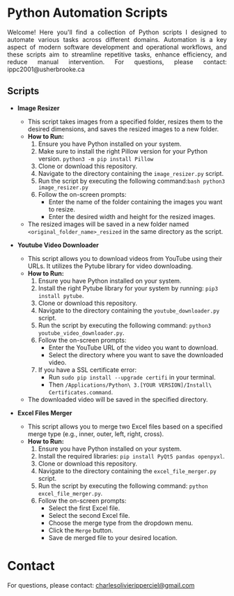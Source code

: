 # Python Automation Scripts

<p align="justify">
Welcome! Here you'll find a collection of Python scripts I designed to automate various tasks across different domains. Automation is a key aspect of modern software development and operational workflows, and these scripts aim to streamline repetitive tasks, enhance efficiency, and reduce manual intervention. For questions, please contact: ippc2001@usherbrooke.ca
</p>


## Scripts

- **Image Resizer**
    - This script takes images from a specified folder, resizes them to the desired dimensions, and saves the resized images to a new folder.
    - **How to Run:**
        1. Ensure you have Python installed on your system.
        2. Make sure to install the right Pillow version for your Python version. ```python3 -m pip install Pillow```
        3. Clone or download this repository.
        4. Navigate to the directory containing the `image_resizer.py` script.
        5. Run the script by executing the following command:```bash python3 image_resizer.py```
        6. Follow the on-screen prompts:
            - Enter the name of the folder containing the images you want to resize.
            - Enter the desired width and height for the resized images.
    - The resized images will be saved in a new folder named `<original_folder_name>_resized` in the same directory as the script.
 
- **Youtube Video Downloader**
    - This script allows you to download videos from YouTube using their URLs. It utilizes the Pytube library for video downloading.
    - **How to Run:**
        1. Ensure you have Python installed on your system.
        2. Install the right Pytube library for your system by running: ```pip3 install pytube```.
        3. Clone or download this repository.
        4. Navigate to the directory containing the `youtube_downloader.py` script.
        5. Run the script by executing the following command: ```python3 youtube_video_downloader.py```.
        6. Follow the on-screen prompts:
            - Enter the YouTube URL of the video you want to download.
            - Select the directory where you want to save the downloaded video.
        7. If you have a SSL certificate error:
           - Run ```sudo pip install --upgrade certifi``` in your terminal.
           - Then ```/Applications/Python\ 3.[YOUR VERSION]/Install\ Certificates.command```.
    - The downloaded video will be saved in the specified directory.

- **Excel Files Merger**
    - This script allows you to merge two Excel files based on a specified merge type (e.g., inner, outer, left, right, cross).
    - **How to Run:**
        1. Ensure you have Python installed on your system.
        2. Install the required libraries: ```pip install PyQt5 pandas openpyxl```.
        3. Clone or download this repository.
        4. Navigate to the directory containing the `excel_file_merger.py` script.
        5. Run the script by executing the following command: ```python excel_file_merger.py```.
        6. Follow the on-screen prompts:
            - Select the first Excel file.
            - Select the second Excel file.
            - Choose the merge type from the dropdown menu.
            - Click the `Merge` button.
            - Save de merged file to your desired location.
  
# Contact

For questions, please contact: charlesolivieripperciel@gmail.com
